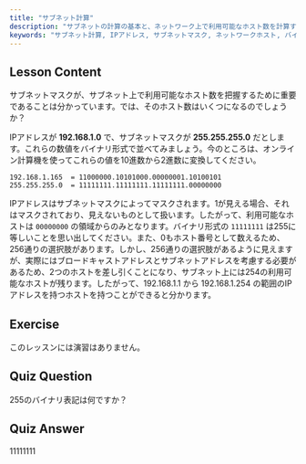 ```yaml
---
title: "サブネット計算"
description: "サブネットの計算の基本と、ネットワーク上で利用可能なホスト数を計算する方法を学びます。初心者向けにIPアドレスとサブネットマスクを理解します。Linuxの学習を始めましょう！"
keywords: "サブネット計算, IPアドレス, サブネットマスク, ネットワークホスト, バイナリ, Linuxネットワーキング, 初心者向けチュートリアル, ガイド"
---
```


## Lesson Content

サブネットマスクが、サブネット上で利用可能なホスト数を把握するために重要であることは分かっています。では、そのホスト数はいくつになるのでしょうか？

IPアドレスが **192.168.1.0** で、サブネットマスクが **255.255.255.0** だとします。これらの数値をバイナリ形式で並べてみましょう。今のところは、オンライン計算機を使ってこれらの値を10進数から2進数に変換してください。

```
192.168.1.165  = 11000000.10101000.00000001.10100101
255.255.255.0  = 11111111.11111111.11111111.00000000
```

IPアドレスはサブネットマスクによってマスクされます。1が見える場合、それはマスクされており、見えないものとして扱います。したがって、利用可能なホストは `00000000` の領域からのみとなります。バイナリ形式の `11111111` は255に等しいことを思い出してください。また、0もホスト番号として数えるため、256通りの選択肢があります。しかし、256通りの選択肢があるように見えますが、実際にはブロードキャストアドレスとサブネットアドレスを考慮する必要があるため、2つのホストを差し引くことになり、サブネット上には254の利用可能なホストが残ります。したがって、192.168.1.1 から 192.168.1.254 の範囲のIPアドレスを持つホストを持つことができると分かります。

## Exercise

このレッスンには演習はありません。

## Quiz Question

255のバイナリ表記は何ですか？

## Quiz Answer

11111111
